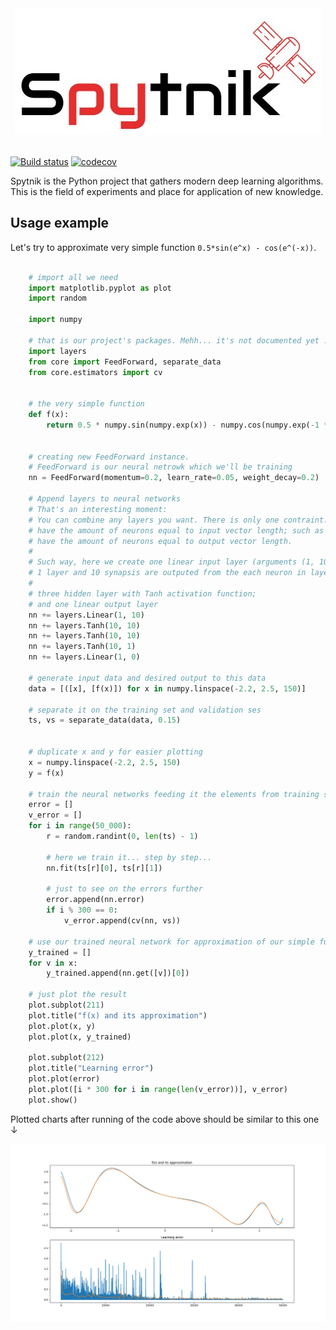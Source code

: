<div align="center">
  <img src="https://raw.githubusercontent.com/MikhailKravets/Spytnik/master/logo.jpg"><br><br>
</div>

[![Build status](https://travis-ci.org/MikhailKravets/Spytnik.svg?branch=master)](https://travis-ci.org/MikhailKravets/Spytnik)
[![codecov](https://codecov.io/gh/MikhailKravets/Spytnik/branch/master/graph/badge.svg)](https://codecov.io/gh/MikhailKravets/Spytnik)

Spytnik is the Python project that gathers modern deep learning algorithms. This is the field of experiments
and place for application of new knowledge.

## Usage example

Let's try to approximate very simple function `0.5*sin(e^x) - cos(e^(-x))`.

```python

    # import all we need
    import matplotlib.pyplot as plot
    import random
    
    import numpy
    
    # that is our project's packages. Mehh... it's not documented yet :(
    import layers
    from core import FeedForward, separate_data
    from core.estimators import cv
    
    
    # the very simple function
    def f(x):
        return 0.5 * numpy.sin(numpy.exp(x)) - numpy.cos(numpy.exp(-1 * x))
    
    
    # creating new FeedForward instance.
    # FeedForward is our neural netrowk which we'll be training
    nn = FeedForward(momentum=0.2, learn_rate=0.05, weight_decay=0.2)
    
    # Append layers to neural networks
    # That's an interesting moment:
    # You can combine any layers you want. There is only one contraint: input layer must
    # have the amount of neurons equal to input vector length; such as output layer must
    # have the amount of neurons equal to output vector length.
    #
    # Such way, here we create one linear input layer (arguments (1, 10) means that the layer contains
    # 1 layer and 10 synapsis are outputed from the each neuron in layer);
    #
    # three hidden layer with Tanh activation function;
    # and one linear output layer 
    nn += layers.Linear(1, 10)
    nn += layers.Tanh(10, 10)
    nn += layers.Tanh(10, 10)
    nn += layers.Tanh(10, 1)
    nn += layers.Linear(1, 0)
    
    # generate input data and desired output to this data
    data = [([x], [f(x)]) for x in numpy.linspace(-2.2, 2.5, 150)]
    
    # separate it on the training set and validation ses
    ts, vs = separate_data(data, 0.15)
    
    
    # duplicate x and y for easier plotting
    x = numpy.linspace(-2.2, 2.5, 150)
    y = f(x)
    
    # train the neural networks feeding it the elements from training set randomly
    error = []
    v_error = []
    for i in range(50_000):
        r = random.randint(0, len(ts) - 1)
        
        # here we train it... step by step...
        nn.fit(ts[r][0], ts[r][1])
        
        # just to see on the errors further
        error.append(nn.error)
        if i % 300 == 0:
            v_error.append(cv(nn, vs))
    
    # use our trained neural network for approximation of our simple function
    y_trained = []
    for v in x:
        y_trained.append(nn.get([v])[0])
    
    # just plot the result
    plot.subplot(211)
    plot.title("f(x) and its approximation")
    plot.plot(x, y)
    plot.plot(x, y_trained)
    
    plot.subplot(212)
    plot.title("Learning error")
    plot.plot(error)
    plot.plot([i * 300 for i in range(len(v_error))], v_error)
    plot.show()
```

Plotted charts after running of the code above should be similar to this one ↓

<div align="center">
  <img src="https://raw.githubusercontent.com/MikhailKravets/Spytnik/master/doc/fig1.png"><br><br>
</div>